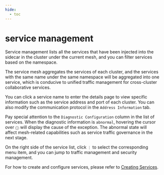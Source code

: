 ```yaml
---
hide:
  - toc
---
```


# service management

Service management lists all the services that have been injected into the sidecar in the cluster under the current mesh, and you can filter services based on the namespace.



The service mesh aggregates the services of each cluster, and the services with the same name under the same namespace will be aggregated into one service, which is conducive to unified traffic management for cross-cluster collaborative services.

You can click a service name to enter the details page to view specific information such as the service address and port of each cluster. You can also modify the communication protocol in the `Address Information` tab.





Pay special attention to the `Diagnostic Configuration` column in the list of services. When the diagnostic information is `abnormal`, hovering the cursor over `ⓘ` will display the cause of the exception. The abnormal state will affect mesh-related capabilities such as service traffic governance in the next stage.



On the right side of the service list, click `⋮` to select the corresponding menu item, and you can jump to traffic management and security management.



For how to create and configure services, please refer to [Creating Services](../../../kpanda/07UserGuide/ServicesandRoutes/CreatingServices.md).